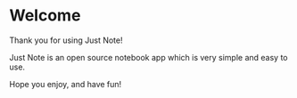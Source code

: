 # Welcome

Thank you for using Just Note!

Just Note is an open source notebook app which is very simple and easy to use.

Hope you enjoy, and have fun!
